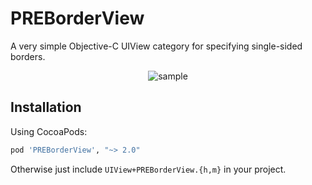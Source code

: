 PREBorderView
=============

A very simple Objective-C UIView category for specifying single-sided borders. 

<p align="center" >
  <img src="https://raw.githubusercontent.com/pres/PREBorderView/master/sample.png" alt="sample" title="sample">
</p>

## Installation

Using CocoaPods:

```ruby
pod 'PREBorderView', "~> 2.0"
```

Otherwise just include `UIView+PREBorderView.{h,m}` in your project.

